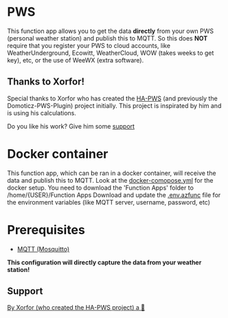 # PWS
This function app allows you to get the data **directly** from your own PWS (personal weather station) and publish this to MQTT. So this does **NOT** require that you register your PWS to cloud accounts, like WeatherUnderground, Ecowitt, WeatherCloud, WOW (takes weeks to get key), etc, or the use of WeeWX (extra software).

## Thanks to Xorfor!
Special thanks to Xorfor who has created the [HA-PWS](https://github.com/Xorfor/HA-PWS) (and previously the Domoticz-PWS-Plugin) project initially. This project is inspirated by him and is using his calculations.

Do you like his work? Give him some [support](#support)

# Docker container
This function app, which can be ran in a docker container, will receive the data and publish this to MQTT.
Look at the [docker-comopose.yml](docker-compose.yml) for the docker setup.
You need to download the 'Function Apps' folder to /home/{USER}/Function Apps
Download and update the [.env.azfunc](.env.azfunc) file for the environment variables (like MQTT server, username, password, etc)

# Prerequisites
- [MQTT (Mosquitto)](https://hub.docker.com/_/eclipse-mosquitto)

**This configuration will directly capture the data from your weather station!** 

## Support
[By Xorfor (who created the HA-PWS project) a 🍺](https://www.buymeacoffee.com/xorfor)